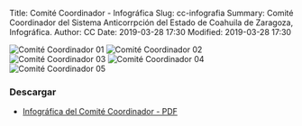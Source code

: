 Title: Comité Coordinador - Infográfica
Slug: cc-infografia
Summary: Comité Coordinador del Sistema Anticorrpción del Estado de Coahuila de Zaragoza, Infográfica.
Author: CC
Date: 2019-03-28 17:30
Modified: 2019-03-28 17:30


<img class="img-fluid" src="cc-infografia-01.png" alt="Comité Coordinador 01">
<img class="img-fluid" src="cc-infografia-02.png" alt="Comité Coordinador 02">
<img class="img-fluid" src="cc-infografia-03.png" alt="Comité Coordinador 03">
<img class="img-fluid" src="cc-infografia-04.png" alt="Comité Coordinador 04">
<img class="img-fluid" src="cc-infografia-05.png" alt="Comité Coordinador 05">

### Descargar

* [Infográfica del Comité Coordinador - PDF](cc-infografia.pdf)
